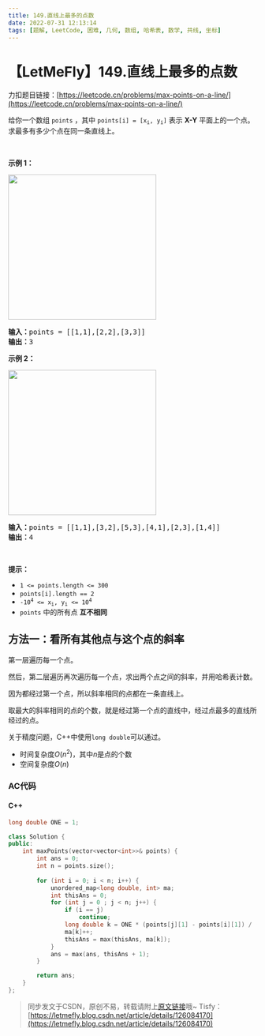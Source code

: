 ```yaml
---
title: 149.直线上最多的点数
date: 2022-07-31 12:13:14
tags: [题解, LeetCode, 困难, 几何, 数组, 哈希表, 数学, 共线, 坐标]
---
```


# 【LetMeFly】149.直线上最多的点数

力扣题目链接：[https://leetcode.cn/problems/max-points-on-a-line/](https://leetcode.cn/problems/max-points-on-a-line/)

<p>给你一个数组 <code>points</code> ，其中 <code>points[i] = [x<sub>i</sub>, y<sub>i</sub>]</code> 表示 <strong>X-Y</strong> 平面上的一个点。求最多有多少个点在同一条直线上。</p>

<p> </p>

<p><strong>示例 1：</strong></p>
<!-- <img alt="" src="https://assets.leetcode.com/uploads/2021/02/25/plane1.jpg" style="width: 300px; height: 294px;" /> -->
<img alt="" src="https://cors.tisfy.eu.org/https://img-blog.csdnimg.cn/476420f4dbf24b7e9c20087039369fe1.jpeg" style="width: 300px; height: 294px;" />
<pre>
<strong>输入：</strong>points = [[1,1],[2,2],[3,3]]
<strong>输出：</strong>3
</pre>

<p><strong>示例 2：</strong></p>
<!-- <img alt="" src="https://assets.leetcode.com/uploads/2021/02/25/plane2.jpg" style="width: 300px; height: 294px;" /> -->
<img alt="" src="https://cors.tisfy.eu.org/https://img-blog.csdnimg.cn/69c247626123430f976fa1e5a51cafc6.jpeg" style="width: 300px; height: 294px;" />
<pre>
<strong>输入：</strong>points = [[1,1],[3,2],[5,3],[4,1],[2,3],[1,4]]
<strong>输出：</strong>4
</pre>

<p> </p>

<p><strong>提示：</strong></p>

<ul>
	<li><code>1 <= points.length <= 300</code></li>
	<li><code>points[i].length == 2</code></li>
	<li><code>-10<sup>4</sup> <= x<sub>i</sub>, y<sub>i</sub> <= 10<sup>4</sup></code></li>
	<li><code>points</code> 中的所有点 <strong>互不相同</strong></li>
</ul>


    
## 方法一：看所有其他点与这个点的斜率

第一层遍历每一个点。

然后，第二层遍历再次遍历每一个点，求出两个点之间的斜率，并用哈希表计数。

因为都经过第一个点，所以斜率相同的点都在一条直线上。

取最大的斜率相同的点的个数，就是经过第一个点的直线中，经过点最多的直线所经过的点。

关于精度问题，C++中使用```long double```可以通过。

+ 时间复杂度$O(n^2)$，其中$n$是点的个数
+ 空间复杂度$O(n)$

### AC代码

#### C++

```cpp
long double ONE = 1;

class Solution {
public:
    int maxPoints(vector<vector<int>>& points) {
        int ans = 0;
        int n = points.size();
        
        for (int i = 0; i < n; i++) {
            unordered_map<long double, int> ma;
            int thisAns = 0;
            for (int j = 0 ; j < n; j++) {
                if (i == j)
                    continue;
                long double k = ONE * (points[j][1] - points[i][1]) / (points[j][0] - points[i][0]);
                ma[k]++;
                thisAns = max(thisAns, ma[k]);
            }
            ans = max(ans, thisAns + 1);
        }

        return ans;
    }
};
```

> 同步发文于CSDN，原创不易，转载请附上[原文链接](https://blog.tisfy.eu.org/2022/07/31/LeetCode%200149.%E7%9B%B4%E7%BA%BF%E4%B8%8A%E6%9C%80%E5%A4%9A%E7%9A%84%E7%82%B9%E6%95%B0/)哦~
> Tisfy：[https://letmefly.blog.csdn.net/article/details/126084170](https://letmefly.blog.csdn.net/article/details/126084170)
